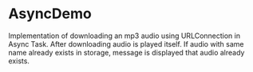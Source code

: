 # AsyncDemo 
Implementation of downloading an mp3 audio using URLConnection in Async Task. After downloading audio is played itself. If audio with same name already exists in storage, message is displayed that audio already exists.
